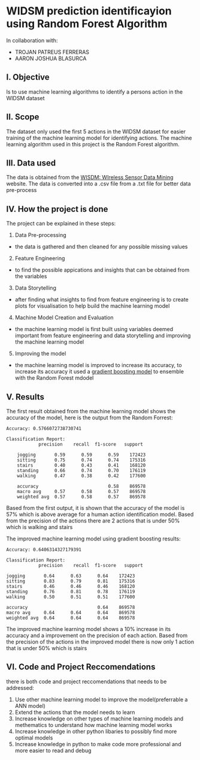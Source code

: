 # WIDSM prediction identificayion using Random Forest Algorithm
In collaboration with:
- TROJAN PATREUS FERRERAS
- AARON JOSHUA BLASURCA


## I. Objective
Is to use machine learning algorithms to identify a persons action in the WIDSM dataset

## II. Scope
The dataset only used the first 5 actions in the WIDSM dataset for easier training of the machine learning model for identifying actions. The machine learning algorithm used in this project is the Random Forest algorithm. 

## III. Data used
The data is obtained from the [WISDM: WIreless Sensor Data Mining](https://www.cis.fordham.edu/wisdm/dataset.php) website. The data is converted into a .csv file from a .txt file for better data pre-process

## IV. How the project is done
The project can be explained in these steps:  
1. Data Pre-processing
- the data is gathered and then cleaned for any possible missing values
2. Feature Engineering
- to find the possible appications and insights that can be obtained from the variables
3. Data Storytelling
-  after finding what insights to find from feature engineering is to create plots for visualisation to help build the machine learning model
4. Machine Model Creation and Evaluation
- the machine learning model is first built using variables deemed important from feature engineering and data storytelling and improving the machine learning model
5. Improving the model
- the machine learning model is improved to increase its accuracy, to increase its accuracy it used a [gradient boosting model](https://lightgbm.readthedocs.io/en/latest/pythonapi/lightgbm.LGBMClassifier.html) to ensemble with the Random Forest mdodel

## V. Results
The first result obtained from the machine learning model shows the accuracy of the model, here is the output from the Random Forrest:


    Accuracy: 0.5766072738730741

    Classification Report:
                precision    recall  f1-score   support

        jogging       0.59      0.59      0.59    172423
        sitting       0.75      0.74      0.74    175316
        stairs        0.40      0.43      0.41    168120
        standing      0.66      0.74      0.70    176119
        walking       0.47      0.38      0.42    177600

        accuracy                          0.58    869578
        macro avg     0.57      0.58      0.57    869578
        weighted avg  0.57      0.58      0.57    869578

Based from the first output, it is shown that the accuracy of the model is 57% which is above average for a human action identification model. Based from the precision of the actions there are 2 actions that is under 50% which is walking and stairs

The improved machine learning model using gradient boosting results:

    Accuracy: 0.6406314327179391

    Classification Report:
                precision    recall  f1-score   support

    jogging       0.64      0.63      0.64    172423
    sitting       0.83      0.79      0.81    175316
    stairs        0.46      0.46      0.46    168120
    standing      0.76      0.81      0.78    176119
    walking       0.50      0.51      0.51    177600

    accuracy                          0.64    869578
    macro avg     0.64      0.64      0.64    869578
    weighted avg  0.64      0.64      0.64    869578

The improved machine learning model shows a 10% increase in its accuracy and a improvement on the precision of each action. Based from the precision of the actions in the improved model there is now only 1 action that is under 50% which is stairs

##  VI. Code and Project Reccomendations
there is both code and project reccomendations that needs to be addressed:  
1. Use other machine learning model to improve the model(preferrable a ANN model)
2. Extend the actions that the model needs to learn
3. Increase knowledge on other types of machine learning models and methematics to understand how machine learning model works
4. Increase knowledge in other python libaries to possibly find more optimal models
5.  Increase knowledge in python to make code more professional and more easier to read and debug 




